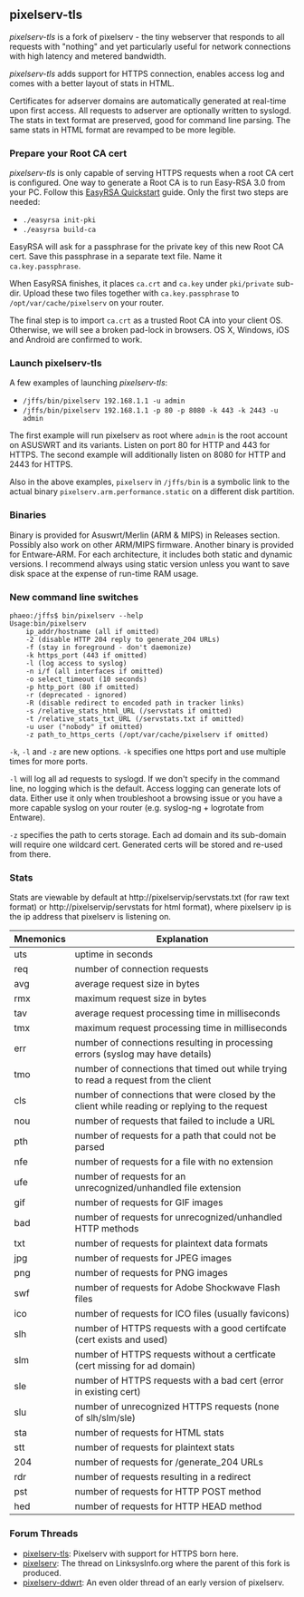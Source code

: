 ## pixelserv-tls
_pixelserv-tls_ is a fork of pixelserv - the tiny webserver that responds to all requests with "nothing" and yet particularly useful for network connections with high latency and metered bandwidth. 

_pixelserv-tls_ adds support for HTTPS connection, enables access log and comes with a better layout of stats in HTML. 

Certificates for adserver domains are automatically generated at real-time upon first access. All requests to adserver are optionally written to syslogd. The stats in text format are preserved, good for command line parsing. The same stats in HTML format are revamped to be more legible.

### Prepare your Root CA cert

_pixelserv-tls_ is only capable of serving HTTPS requests when a root CA cert is configured. One way to generate a Root CA is to run Easy-RSA 3.0 from your PC. Follow this [EasyRSA Quickstart] guide. Only the first two steps are needed:
* `./easyrsa init-pki`
* `./easyrsa build-ca`

EasyRSA will ask for a passphrase for the private key of this new Root CA cert. Save this passphrase in a separate text file. Name it `ca.key.passphrase`.

When EasyRSA finishes, it places `ca.crt` and `ca.key` under `pki/private` sub-dir. Upload these two files together with `ca.key.passphrase` to `/opt/var/cache/pixelserv` on your router.

The final step is to import `ca.crt` as a trusted Root CA into your client OS. Otherwise, we will see a broken pad-lock in browsers.
OS X, Windows, iOS and Android are confirmed to work.

### Launch pixelserv-tls
A few examples of launching _pixelserv-tls_:
* `/jffs/bin/pixelserv 192.168.1.1 -u admin`
* `/jffs/bin/pixelserv 192.168.1.1 -p 80 -p 8080 -k 443 -k 2443 -u admin`

The first example will run pixelserv as root where `admin` is the root account on ASUSWRT and its variants. Listen on port 80 for HTTP and 443 for HTTPS. The second example will additionally listen on 8080 for HTTP and 2443 for HTTPS.

Also in the above examples, `pixelserv` in `/jffs/bin` is a symbolic link to the actual binary `pixelserv.arm.performance.static` on a different disk partition.

### Binaries

Binary is provided for Asuswrt/Merlin (ARM & MIPS) in Releases section. Possibly also work on other ARM/MIPS firmware. Another binary is provided for Entware-ARM. For each architecture, it includes both static and dynamic versions. I recommend always using static version unless you want to save disk space at the expense of run-time RAM usage.

### New command line switches
```
phaeo:/jffs$ bin/pixelserv --help
Usage:bin/pixelserv
	ip_addr/hostname (all if omitted)
	-2 (disable HTTP 204 reply to generate_204 URLs)
	-f (stay in foreground - don't daemonize)
	-k https_port (443 if omitted)
	-l (log access to syslog)
	-n i/f (all interfaces if omitted)
	-o select_timeout (10 seconds)
	-p http_port (80 if omitted)
	-r (deprecated - ignored)
	-R (disable redirect to encoded path in tracker links)
	-s /relative_stats_html_URL (/servstats if omitted)
	-t /relative_stats_txt_URL (/servstats.txt if omitted)
	-u user ("nobody" if omitted)
	-z path_to_https_certs (/opt/var/cache/pixelserv if omitted)
```
`-k`, `-l` and `-z` are new options. `-k` specifies one https port and use multiple times for more ports.

`-l` will log all ad requests to syslogd. If we don't specify in the command line, no logging which is the default. Access logging can generate lots of data. Either use it only when troubleshoot a browsing issue or you have a more capable syslog on your router (e.g. syslog-ng + logrotate from Entware).

`-z` specifies the path to certs storage. Each ad domain and its sub-domain will require one wildcard cert. Generated certs will be stored and re-used from there.

### Stats

Stats are viewable by default at http://pixelservip/servstats.txt (for raw text format) or http://pixelservip/servstats for html format), where pixelserv ip is the ip address that pixelserv is listening on.

|Mnemonics|Explanation
|---------|-----------
|uts|uptime in seconds
|req|number of connection requests
|avg|average request size in bytes
|rmx|maximum request size in bytes
|tav|average request processing time in milliseconds
|tmx|maximum request processing time in milliseconds
|err|number of connections resulting in processing errors (syslog may have details)
|tmo|number of connections that timed out while trying to read a request from the client
|cls|number of connections that were closed by the client while reading or replying to the request
|nou|number of requests that failed to include a URL
|pth|number of requests for a path that could not be parsed
|nfe|number of requests for a file with no extension
|ufe|number of requests for an unrecognized/unhandled file extension
|gif|number of requests for GIF images
|bad|number of requests for unrecognized/unhandled HTTP methods
|txt|number of requests for plaintext data formats
|jpg|number of requests for JPEG images
|png|number of requests for PNG images
|swf|number of requests for Adobe Shockwave Flash files
|ico|number of requests for ICO files (usually favicons)
|slh|number of HTTPS requests with a good certifcate (cert exists and used) 
|slm|number of HTTPS requests without a certficate (cert missing for ad domain)
|sle|number of HTTPS requests with a bad cert (error in existing cert)
|slu|number of unrecognized HTTPS requests (none of slh/slm/sle)
|sta|number of requests for HTML stats
|stt|number of requests for plaintext stats
|204|number of requests for /generate_204 URLs
|rdr|number of requests resulting in a redirect
|pst|number of requests for HTTP POST method
|hed|number of requests for HTTP HEAD method

### Forum Threads
* [pixelserv-tls]: Pixelserv with support for HTTPS born here.
* [pixelserv]: The thread on LinksysInfo.org where the parent of this fork is produced.
* [pixelserv-ddwrt]: An even older thread of an early version of pixelserv.
 
[EasyRSA Quickstart]: <https://github.com/OpenVPN/easy-rsa/blob/v3.0.0-rc1/README.quickstart.md>
[pixelserv-tls]: <http://www.snbforums.com/threads/pixelserv-a-better-one-pixel-webserver-for-adblock.26114>
[pixelserv]: <http://www.linksysinfo.org/index.php?threads/pixelserv-compiled-to-run-on-router-wrt54g.30509/page-3#post-229342>
[pixelserv-ddwrt]: <http://www.dd-wrt.com/phpBB2/viewtopic.php?p=685201>
